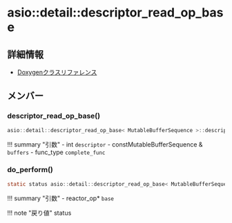 # asio::detail::descriptor_read_op_base



## 詳細情報

- [Doxygenクラスリファレンス](https://lang-ship.com/reference/ESP32/latest/classasio_1_1detail_1_1descriptor__read__op__base.html)

## メンバー

### descriptor_read_op_base()



```c
asio::detail::descriptor_read_op_base< MutableBufferSequence >::descriptor_read_op_base(int descriptor, const MutableBufferSequence &buffers, func_type complete_func)
```

!!! summary "引数"
	- int `descriptor` 
	- constMutableBufferSequence & `buffers` 
	- func_type `complete_func` 



### do_perform()



```c
static status asio::detail::descriptor_read_op_base< MutableBufferSequence >::do_perform(reactor_op *base)
```

!!! summary "引数"
	- reactor_op* `base` 

!!! note "戻り値"
	status



